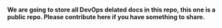 #### We are going to store all DevOps delated docs in this repo, this one is a public repo. Please contribute here if you have something to share.

